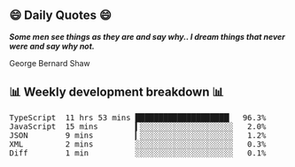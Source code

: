 ## 😄 Daily Quotes 😄

_**Some men see things as they are and say why.. I dream things that never were and say why not.**_

George Bernard Shaw



## 📊 Weekly development breakdown 📊

<pre>TypeScript  11 hrs 53 mins ████████████████████▏  96.3%
JavaScript  15 mins        ▍░░░░░░░░░░░░░░░░░░░░   2.0%
JSON        9 mins         ▎░░░░░░░░░░░░░░░░░░░░   1.2%
XML         2 mins         ░░░░░░░░░░░░░░░░░░░░░   0.3%
Diff        1 min          ░░░░░░░░░░░░░░░░░░░░░   0.1%</pre>